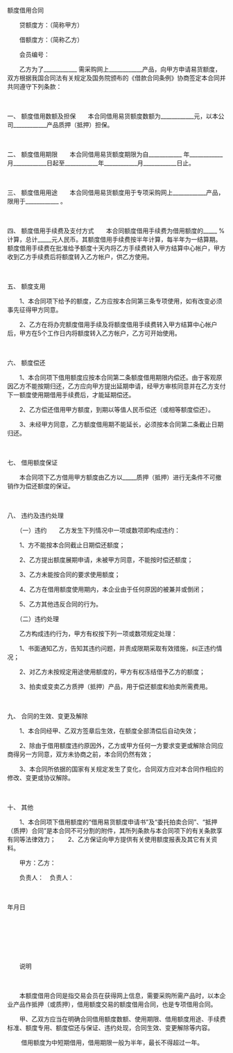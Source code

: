 



额度借用合同



 

　　贷额度方：（简称甲方）

　　借额度方：（简称乙方）　　

　　会员编号：　　

　　乙方为了____________ 需采购网上____________产品，向甲方申请易货额度，双方根据我国合同法有关规定及国务院颁布的《借款合同条例》协商签定本合同并共同遵守下列条款：

　　

一、
额度借用数额及担保　　本合同借用易货额度数额为____________元，以本公司____________产品质押（抵押）担保。

　　

二、
额度借用期限　　本合同借用易货额度期限为自____________ 年____________月____________日起至____________年____________月____________日止。

　　

三、
额度借用用途　　本合同借用易货额度用于专项采购网上____________产品，限用于____________ 。

　　

四、
额度借用手续费及支付方式　　本合同额度借用手续费为借用额度的_____ %计算，总计_____元人民币。其额度借用手续费按半年计算，每半年为一结算期。　　额度借用手续费在批准给予额度十天内将乙方手续费转入甲方结算中心帐户，甲方收到乙方手续费后将额度转入乙方帐户，供乙方使用。

　　

五、
额度支用　　

　　1、本合同项下给予的额度，乙方应按本合同第三条专项使用，如有改变必须事先征得甲方同意。　　

　　2、乙方在将办完额度借用手续及将额度借用手续费转入甲方结算中心帐户后，甲方在5个工作日内将额度转入乙方帐户，乙方可开始使用。

　　

六、
额度偿还　　

　　1、本合同项下借用额度应按本合同第二条额度借用期限内偿还。由于客观原因乙方不能按期归还，乙方应向甲方提出延期申请，经甲方审核同意并在乙方支付下一额度使用期借用手续费后，才能延期偿还。　　

　　2、乙方偿还借用甲方额度，到期以等值人民币偿还（或相等额度偿还）。　　

　　3、未经甲方同意，乙方额度借用期不能延长，必须按本合同第二条截止日期归还。

　　

七、
借用额度保证　　

　　本合同项下乙方借用甲方额度由乙方以_____质押（抵押）进行无条件不可撤销作为偿还额度的保证。

　　

八、
违约及违约处理　　

　　（一）违约　　乙方发生下列情况中一项或数项即构成违约：　　

　　1、方不能按本合同截止日期偿还额度；　　

　　2、乙方提出额度展期申请，未被甲方同意，不能按时偿还额度；　　

　　3、乙方未能按合同的要求使用额度；　　

　　4、乙方在借用额度使用期内，本企业由于任何原因的被兼并或倒闭；　　

　　5、乙方其他违反合同的行为。　　

　　（二）违约处理　　

　　乙方构成违约行为，甲方有权按下列一项或数项规定处理：　　

　　1、书面通知乙方，告知其违约问题，并责成限期采取有效措施，纠正违约情况；　　

　　2、对乙方未按规定用途使用额度的，甲方有权冻结借予乙方的额度；　　

　　3、拍卖或变卖乙方质押（抵押）产品，用于偿还额度和拍卖所需费用。

　　

九、
合同的生效、变更及解除　　

　　1、本合同经甲、乙双方签章后生效，在额度全部清偿后自动失效；　　

　　2、除由于借用额度违约原因外，乙方或甲方任何一方要求变更或解除合同应商得另一方同意，双方未协商之前，本合同仍然有效；　　

　　3、本合同所依据的国家有关规定发生了变化，合同双方应对本合同作相应的修改、变更或协议解除。

　　

十、
其他　　

　　1、本合同项下借用额度的“借用易货额度申请书”及“委托拍卖合同”、“抵押（质押）合同”是本合同不可分割的附件，其所列条款与本合同项下的有关条款享有同等法律效力；　　2、乙方保证向甲方提供有关使用额度报表及其它有关资料。　　

　　甲方：乙方：

　　负责人：　负责人：

　　


 年月日
 
　　



　　

　　


 　　说明
 
　　



　　本额度借用合同是指交易会员在获得网上信息，需要采购所需产品时，以本企业产品作抵押（或质押），借用额度交易的额度借用合同，也是专项借用合同。　　

　　甲、乙双方应当在明确合同借用额度数额、使用期限、借用额度用途、手续费标准、额度专用、额度偿还与保证、违约处现，合同生效、变更解除等内容。

　　 借用额度为中短期借用，借用期限一般为半年，最长不得超过一年。